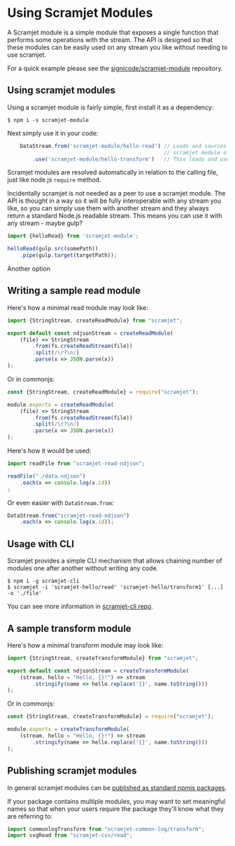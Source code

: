 Using Scramjet Modules
========================

A Scramjet module is a simple module that exposes a single function that performs some operations with the stream. The API is designed so that these modules can be easily used on any stream you like without needing to use scramjet.

For a quick example please see the [signicode/scramjet-module](https://github.com/signicode/scramjet-module) repository.


Using scramjet modules
------------------------

Using a scramjet module is fairly simple, first install it as a dependency:

```shell
$ npm i -s scramjet-module
```

Next simply use it in your code:

```javascript
    DataStream.from('scramjet-module/hello-read') // Loads and sources the stream from the `hello-read`
                                                  // scramjet module of `scramjet-module` package
        .use('scramjet-module/hello-transform')   // This loads and uses `hello-transform` from the same package.
```

Scramjet modules are resolved automatically in relation to the calling file, just like node.js `require` method.

Incidentally scramjet is not needed as a peer to use a scramjet module. The API is thought in a way so it will be
fully interoperable with any stream you like, so you can simply use them with another stream and they always
return a standard Node.js readable stream. This means you can use it with any stream - maybe gulp?

```javascript
import {helloRead} from 'scramjet-module';

helloRead(gulp.src(somePath))
    .pipe(gulp.target(targetPath));
```

Another option

Writing a sample read module
------------------------------

Here's how a minimal read module may look like:

```javascript
import {StringStream, createReadModule} from "scramjet";

export default const ndjsonStream = createReadModule(
    (file) => StringStream
        .from(fs.createReadStream(file))
        .split(/\r?\n/)
        .parse(x => JSON.parse(x))
);
```

Or in commonjs:

```javascript
const {StringStream, createReadModule} = require("scramjet");

module.exports = createReadModule(
    (file) => StringStream
        .from(fs.createReadStream(file))
        .split(/\r?\n/)
        .parse(x => JSON.parse(x))
);
```

Here's how it would be used:

```javascript
import readFile from "scramjet-read-ndjson";

readFile("./data.ndjson")
    .each(x => console.log(x.id))
;
```

Or even easier with `DataStream.from`:

```javascript
DataStream.from("scramjet-read-ndjson")
    .each(x => console.log(x.id));
```

Usage with CLI
----------------

Scramjet provides a simple CLI mechanism that allows chaining number of modules one after another
without writing any code.

```shell
$ npm i -g scramjet-cli
$ scramjet -i 'scramjet-hello/read' 'scramjet-hello/transform1' [...] -o './file'
```

You can see more information in [scramjet-cli repo](https://www.npmjs.com/package/scramjet-cli).

A sample transform module
---------------------------

Here's how a minimal transform module may look like:

```javascript
import {StringStream, createTransformModule} from "scramjet";

export default const ndjsonStream = createTransformModule(
    (stream, hello = "Hello, {}!") => stream
        .stringify(name => hello.replace('{}', name.toString()))
);
```

Or in commonjs:

```javascript
const {StringStream, createTransformModule} = require("scramjet");

module.exports = createTransformModule(
    (stream, hello = "Hello, {}!") => stream
        .stringify(name => hello.replace('{}', name.toString()))
);
```

Publishing scramjet modules
-----------------------------

In general scramjet modules can be [published as standard npmjs packages](https://docs.npmjs.com/packages-and-modules/contributing-packages-to-the-registry).

If your package contains multiple modules, you may want to set meaningful names so that
when your users require the package they'll know what they are referring to:

```javascript
import commonlogTransform from "scramjet-common-log/transform";
import svgRead from "scramjet-csv/read";
```


